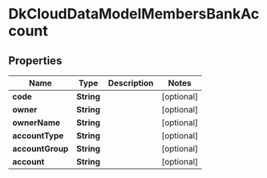 
# DkCloudDataModelMembersBankAccount

## Properties
Name | Type | Description | Notes
------------ | ------------- | ------------- | -------------
**code** | **String** |  |  [optional]
**owner** | **String** |  |  [optional]
**ownerName** | **String** |  |  [optional]
**accountType** | **String** |  |  [optional]
**accountGroup** | **String** |  |  [optional]
**account** | **String** |  |  [optional]



